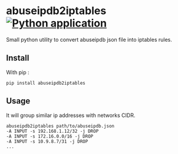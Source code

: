 # abuseipdb2iptables [![Python application](https://github.com/iroco-co/abuseipdb2iptables/actions/workflows/python-app.yml/badge.svg)](https://github.com/iroco-co/abuseipdb2iptables/actions/workflows/python-app.yml)

Small python utility to convert abuseipdb json file into iptables rules.

## Install

With pip : 
```shell
pip install abuseipdb2iptables
```

## Usage

It will group similar ip addresses with networks CIDR.

```shell
abuseipdb2iptables path/to/abuseipdb.json
-A INPUT -s 192.168.1.12/32 -j DROP
-A INPUT -s 172.16.0.0/16 -j DROP
-A INPUT -s 10.9.8.7/31 -j DROP
...
```
